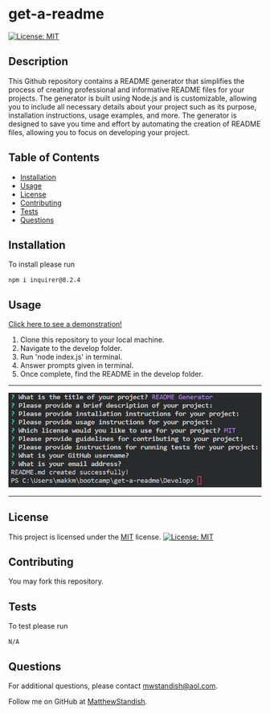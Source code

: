 # get-a-readme

[![License: MIT](https://img.shields.io/badge/License-MIT-yellow.svg)](https://opensource.org/licenses/MIT)

## Description

This Github repository contains a README generator that simplifies the process of creating professional and informative README files for your projects. The generator is built using Node.js and is customizable, allowing you to include all necessary details about your project such as its purpose, installation instructions, usage examples, and more. The generator is designed to save you time and effort by automating the creation of README files, allowing you to focus on developing your project.

## Table of Contents

- [Installation](#installation)
- [Usage](#usage)
- [License](#license)
- [Contributing](#contributing)
- [Tests](#tests)
- [Questions](#questions)

## Installation

To install please run

```
npm i inquirer@8.2.4
```

## Usage

[Click here to see a demonstration!](https://drive.google.com/file/d/1dhblz5WIA3oMMOp02DUlrAuSFsbnkH_4/view?usp=sharing)

1. Clone this repository to your local machine.
2. Navigate to the develop folder.
3. Run 'node index.js' in terminal.
4. Answer prompts given in terminal.
5. Once complete, find the README in the develop folder.

---

![terminal](/images/terminal-screenshot.png)

---

## License

This project is licensed under the [MIT](https://opensource.org/licenses/MIT) license. [![License: MIT](https://img.shields.io/badge/License-MIT-yellow.svg)](https://opensource.org/licenses/MIT)

## Contributing

You may fork this repository.

## Tests

To test please run

```
N/A
```

## Questions

For additional questions, please contact [mwstandish@aol.com](mailto:mwstandish@aol.com).

Follow me on GitHub at [MatthewStandish](https://github.com/MatthewStandish).
